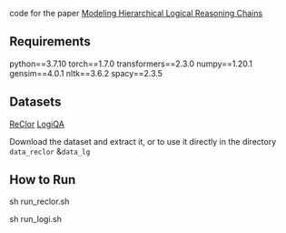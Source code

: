 code for the paper [Modeling Hierarchical Logical Reasoning Chains](https://aclanthology.org/2022.coling-1.126.pdf)

## Requirements

python==3.7.10
torch==1.7.0
transformers==2.3.0
numpy==1.20.1
gensim==4.0.1
nltk==3.6.2
spacy==2.3.5


## Datasets
[ReClor](https://eval.ai/web/challenges/challenge-page/503/overview)
[LogiQA](https://github.com/lgw863/LogiQA-dataset)

Download the dataset and extract it, or to use it directly in the directory `data_reclor` &`data_lg`


## How to Run

sh run_reclor.sh

sh run_logi.sh

